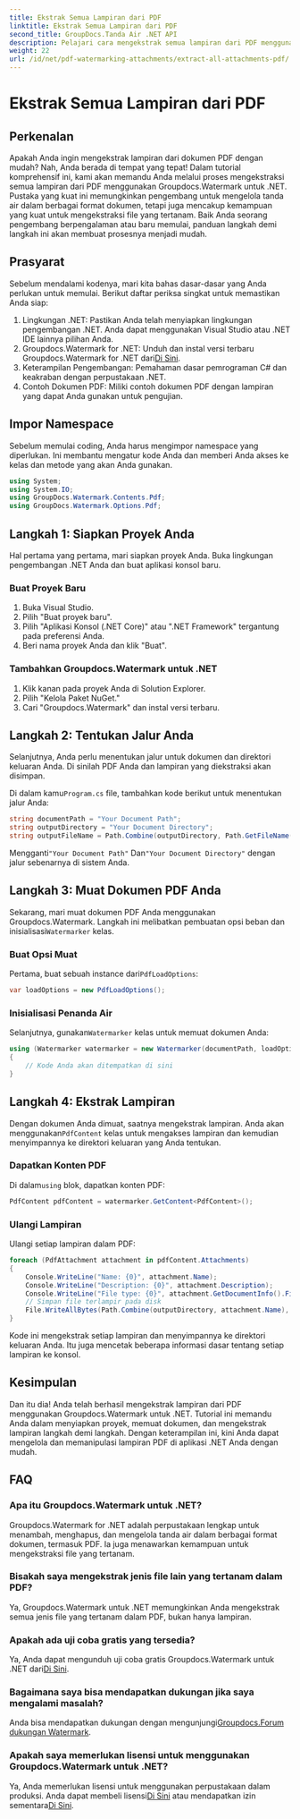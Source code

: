 ```yaml
---
title: Ekstrak Semua Lampiran dari PDF
linktitle: Ekstrak Semua Lampiran dari PDF
second_title: GroupDocs.Tanda Air .NET API
description: Pelajari cara mengekstrak semua lampiran dari PDF menggunakan Groupdocs.Watermark untuk .NET. Ikuti panduan langkah demi langkah kami untuk proses ekstraksi yang lancar.
weight: 22
url: /id/net/pdf-watermarking-attachments/extract-all-attachments-pdf/
---
```


# Ekstrak Semua Lampiran dari PDF

## Perkenalan
Apakah Anda ingin mengekstrak lampiran dari dokumen PDF dengan mudah? Nah, Anda berada di tempat yang tepat! Dalam tutorial komprehensif ini, kami akan memandu Anda melalui proses mengekstraksi semua lampiran dari PDF menggunakan Groupdocs.Watermark untuk .NET. Pustaka yang kuat ini memungkinkan pengembang untuk mengelola tanda air dalam berbagai format dokumen, tetapi juga mencakup kemampuan yang kuat untuk mengekstraksi file yang tertanam. Baik Anda seorang pengembang berpengalaman atau baru memulai, panduan langkah demi langkah ini akan membuat prosesnya menjadi mudah.
## Prasyarat
Sebelum mendalami kodenya, mari kita bahas dasar-dasar yang Anda perlukan untuk memulai. Berikut daftar periksa singkat untuk memastikan Anda siap:
1. Lingkungan .NET: Pastikan Anda telah menyiapkan lingkungan pengembangan .NET. Anda dapat menggunakan Visual Studio atau .NET IDE lainnya pilihan Anda.
2.  Groupdocs.Watermark for .NET: Unduh dan instal versi terbaru Groupdocs.Watermark for .NET dari[Di Sini](https://releases.groupdocs.com/Watermark/net/).
3. Keterampilan Pengembangan: Pemahaman dasar pemrograman C# dan keakraban dengan perpustakaan .NET.
4. Contoh Dokumen PDF: Miliki contoh dokumen PDF dengan lampiran yang dapat Anda gunakan untuk pengujian.
## Impor Namespace
Sebelum memulai coding, Anda harus mengimpor namespace yang diperlukan. Ini membantu mengatur kode Anda dan memberi Anda akses ke kelas dan metode yang akan Anda gunakan.
```csharp
using System;
using System.IO;
using GroupDocs.Watermark.Contents.Pdf;
using GroupDocs.Watermark.Options.Pdf;
```
## Langkah 1: Siapkan Proyek Anda
Hal pertama yang pertama, mari siapkan proyek Anda. Buka lingkungan pengembangan .NET Anda dan buat aplikasi konsol baru.
### Buat Proyek Baru
1. Buka Visual Studio.
2. Pilih "Buat proyek baru".
3. Pilih "Aplikasi Konsol (.NET Core)" atau ".NET Framework" tergantung pada preferensi Anda.
4. Beri nama proyek Anda dan klik "Buat".
### Tambahkan Groupdocs.Watermark untuk .NET
1. Klik kanan pada proyek Anda di Solution Explorer.
2. Pilih "Kelola Paket NuGet."
3. Cari "Groupdocs.Watermark" dan instal versi terbaru.
## Langkah 2: Tentukan Jalur Anda
Selanjutnya, Anda perlu menentukan jalur untuk dokumen dan direktori keluaran Anda. Di sinilah PDF Anda dan lampiran yang diekstraksi akan disimpan.

 Di dalam kamu`Program.cs` file, tambahkan kode berikut untuk menentukan jalur Anda:
```csharp
string documentPath = "Your Document Path";
string outputDirectory = "Your Document Directory";
string outputFileName = Path.Combine(outputDirectory, Path.GetFileName(documentPath));
```
 Mengganti`"Your Document Path"` Dan`"Your Document Directory"` dengan jalur sebenarnya di sistem Anda.
## Langkah 3: Muat Dokumen PDF Anda
 Sekarang, mari muat dokumen PDF Anda menggunakan Groupdocs.Watermark. Langkah ini melibatkan pembuatan opsi beban dan inisialisasi`Watermarker` kelas.
### Buat Opsi Muat
 Pertama, buat sebuah instance dari`PdfLoadOptions`:
```csharp
var loadOptions = new PdfLoadOptions();
```
### Inisialisasi Penanda Air
 Selanjutnya, gunakan`Watermarker` kelas untuk memuat dokumen Anda:
```csharp
using (Watermarker watermarker = new Watermarker(documentPath, loadOptions))
{
    // Kode Anda akan ditempatkan di sini
}
```
## Langkah 4: Ekstrak Lampiran
Dengan dokumen Anda dimuat, saatnya mengekstrak lampiran. Anda akan menggunakan`PdfContent` kelas untuk mengakses lampiran dan kemudian menyimpannya ke direktori keluaran yang Anda tentukan.
### Dapatkan Konten PDF
 Di dalam`using` blok, dapatkan konten PDF:
```csharp
PdfContent pdfContent = watermarker.GetContent<PdfContent>();
```
### Ulangi Lampiran
Ulangi setiap lampiran dalam PDF:
```csharp
foreach (PdfAttachment attachment in pdfContent.Attachments)
{
    Console.WriteLine("Name: {0}", attachment.Name);
    Console.WriteLine("Description: {0}", attachment.Description);
    Console.WriteLine("File type: {0}", attachment.GetDocumentInfo().FileType);
    // Simpan file terlampir pada disk
    File.WriteAllBytes(Path.Combine(outputDirectory, attachment.Name), attachment.Content);
}
```
Kode ini mengekstrak setiap lampiran dan menyimpannya ke direktori keluaran Anda. Itu juga mencetak beberapa informasi dasar tentang setiap lampiran ke konsol.
## Kesimpulan
Dan itu dia! Anda telah berhasil mengekstrak lampiran dari PDF menggunakan Groupdocs.Watermark untuk .NET. Tutorial ini memandu Anda dalam menyiapkan proyek, memuat dokumen, dan mengekstrak lampiran langkah demi langkah. Dengan keterampilan ini, kini Anda dapat mengelola dan memanipulasi lampiran PDF di aplikasi .NET Anda dengan mudah.
## FAQ
### Apa itu Groupdocs.Watermark untuk .NET?
Groupdocs.Watermark for .NET adalah perpustakaan lengkap untuk menambah, menghapus, dan mengelola tanda air dalam berbagai format dokumen, termasuk PDF. Ia juga menawarkan kemampuan untuk mengekstraksi file yang tertanam.
### Bisakah saya mengekstrak jenis file lain yang tertanam dalam PDF?
Ya, Groupdocs.Watermark untuk .NET memungkinkan Anda mengekstrak semua jenis file yang tertanam dalam PDF, bukan hanya lampiran.
### Apakah ada uji coba gratis yang tersedia?
 Ya, Anda dapat mengunduh uji coba gratis Groupdocs.Watermark untuk .NET dari[Di Sini](https://releases.groupdocs.com/).
### Bagaimana saya bisa mendapatkan dukungan jika saya mengalami masalah?
 Anda bisa mendapatkan dukungan dengan mengunjungi[Groupdocs.Forum dukungan Watermark](https://forum.groupdocs.com/c/watermark/19).
### Apakah saya memerlukan lisensi untuk menggunakan Groupdocs.Watermark untuk .NET?
 Ya, Anda memerlukan lisensi untuk menggunakan perpustakaan dalam produksi. Anda dapat membeli lisensi[Di Sini](https://purchase.groupdocs.com/buy) atau mendapatkan izin sementara[Di Sini](https://purchase.groupdocs.com/temporary-license/).